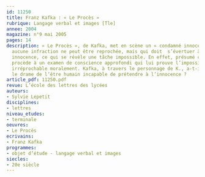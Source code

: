 ```yaml
---
id: 11250
title: Franz Kafka : « Le Procès »
rubrique: Langage verbal et images [Tle]
annee: 2004
magazine: n°9 mai 2005
pages: 14
description: « Le Procès », de Kafka, met en scène un « condamné innocent » à qui
  aucune infraction ne peut être reprochée, mais qui doit  s’évertuer à prouver son
  innocence, ce qui se révèle une tâche impossible. En effet, présumé coupable, K.
  procède à un examen de conscience approfondi qui lui prouve l’impossibilité d’être
  irréprochable moralement. Kafka, à travers le personnage de K., a-t-il voulu incarner
  le drame de l’être humain incapable de prétendre à l’innocence ?
article_pdf: 11250.pdf
revue: L’école des lettres des lycées
auteurs:
- Sylvie Lepetit
disciplines:
- lettres
niveau_etudes:
- terminale
oeuvres:
- Le Procès
ecrivains:
- Franz Kafka
programmes:
- objet d’étude - langage verbal et images
siecles:
- 20e siècle
---
```

